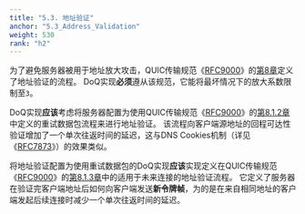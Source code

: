 ```yaml
---
title: "5.3. 地址验证"
anchor: "5.3_Address_Validation"
weight: 530
rank: "h2"
---
```


为了避免服务器被用于地址放大攻击，QUIC传输规范《[RFC9000]()》的[第8章]()定义了地址验证的流程。
DoQ实现**必须**遵从该规范，它能将最坏情况下的放大系数限制至`3`。

DoQ实现**应该**考虑将服务器配置为使用QUIC传输规范《[RFC9000]()》的[第8.1.2章]()中定义的重试数据包流程来进行地址验证。
该流程向客户端源地址的回程可达性验证增加了一个单次往返时间的延迟，这与DNS Cookies机制（详见《[RFC7873]()》）的效果类似。

将地址验证配置为使用重试数据包的DoQ实现**应该**实现定义在QUIC传输规范《[RFC9000]()》的[第8.1.3章]()中的适用于未来连接的地址验证流程。
它定义了服务器在验证完客户端地址后如何向客户端发送**新令牌帧**，为的是在来自相同地址的客户端发起后续连接时减少一个单次往返时间的延迟。
